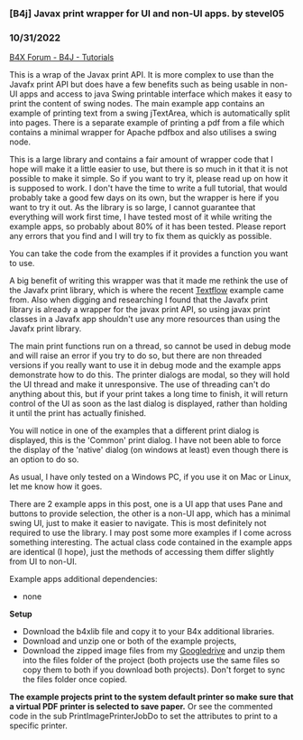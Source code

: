 ### [B4j] Javax print wrapper for UI and non-UI apps. by stevel05
### 10/31/2022
[B4X Forum - B4J - Tutorials](https://www.b4x.com/android/forum/threads/143865/)

This is a wrap of the Javax print API. It is more complex to use than the Javafx print API but does have a few benefits such as being usable in non-UI apps and access to java Swing printable interface which makes it easy to print the content of swing nodes. The main example app contains an example of printing text from a swing jTextArea, which is automatically split into pages. There is a separate example of printing a pdf from a file which contains a minimal wrapper for Apache pdfbox and also utilises a swing node.  
   
This is a large library and contains a fair amount of wrapper code that I hope will make it a little easier to use, but there is so much in it that it is not possible to make it simple. So if you want to try it, please read up on how it is supposed to work. I don't have the time to write a full tutorial, that would probably take a good few days on its own, but the wrapper is here if you want to try it out. As the library is so large, I cannot guarantee that everything will work first time, I have tested most of it while writing the example apps, so probably about 80% of it has been tested. Please report any errors that you find and I will try to fix them as quickly as possible.  
   
You can take the code from the examples if it provides a function you want to use.  
   
A big benefit of writing this wrapper was that it made me rethink the use of the Javafx print library, which is where the recent [Textflow](https://www.b4x.com/android/forum/threads/printer-example-print-text-with-the-jfx8-printer-library.143690/#post-910679) example came from. Also when digging and researching I found that the Javafx print library is already a wrapper for the javax print API, so using javax print classes in a Javafx app shouldn't use any more resources than using the Javafx print library.  
   
The main print functions run on a thread, so cannot be used in debug mode and will raise an error if you try to do so, but there are non threaded versions if you really want to use it in debug mode and the example apps demonstrate how to do this. The printer dialogs are modal, so they will hold the UI thread and make it unresponsive. The use of threading can't do anything about this, but if your print takes a long time to finish, it will return control of the UI as soon as the last dialog is displayed, rather than holding it until the print has actually finished.  
   
You will notice in one of the examples that a different print dialog is displayed, this is the 'Common' print dialog. I have not been able to force the display of the 'native' dialog (on windows at least) even though there is an option to do so.  
   
As usual, I have only tested on a Windows PC, if you use it on Mac or Linux, let me know how it goes.  
   
There are 2 example apps in this post, one is a UI app that uses Pane and buttons to provide selection, the other is a non-UI app, which has a minimal swing UI, just to make it easier to navigate. This is most definitely not required to use the library. I may post some more examples if I come across something interesting. The actual class code contained in the example apps are identical (I hope), just the methods of accessing them differ slightly from UI to non-UI.  
   
Example apps additional dependencies:  

- none

  
**Setup**  
  

- Download the b4xlib file and copy it to your B4x additional libraries.
- Download and unzip one or both of the example projects,
- Download the zipped image files from my [Googledrive](https://drive.google.com/file/d/1v6ota0CG3FRgaI14GZxnT2DP0si5WpKY/view?usp=sharing) and unzip them into the files folder of the project (both projects use the same files so copy them to both if you download both projects). Don't forget to sync the files folder once copied.

  
**The example projects print to the system default printer so make sure that a virtual PDF printer is selected to save paper.** Or see the commented code in the sub PrintImagePrinterJobDo to set the attributes to print to a specific printer.
